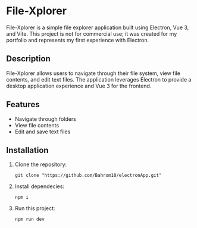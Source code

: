 # File-Xplorer

File-Xplorer is a simple file explorer application built using Electron, Vue 3, and Vite. This project is not for commercial use; it was created for my portfolio and represents my first experience with Electron.

## Description

File-Xplorer allows users to navigate through their file system, view file contents, and edit text files. The application leverages Electron to provide a desktop application experience and Vue 3 for the frontend.

## Features

- Navigate through folders
- View file contents
- Edit and save text files

## Installation

1. Clone the repository:
   ```
   git clone "https://github.com/Bahrom10/electronApp.git"

2. Install dependecies:
    ```
    npm i

3. Run this project:
    ```
    npm run dev